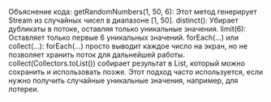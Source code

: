 Объяснение кода:
getRandomNumbers(1, 50, 6): Этот метод генерирует Stream<Integer> из случайных чисел в диапазоне [1, 50].
distinct(): Убирает дубликаты в потоке, оставляя только уникальные значения.
limit(6): Оставляет только первые 6 уникальных значений.
forEach(...) или collect(...):
forEach(...) просто выводит каждое число на экран, но не позволяет хранить поток для дальнейшей работы.
collect(Collectors.toList()) собирает результат в List, который можно сохранить и использовать позже.
Этот подход часто используется, если нужно получить случайные уникальные значения, например, для лотереи.